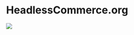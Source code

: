 # HeadlessCommerce.org


[![](https://github.io/chec/headlesscommerce.org/src/images/HeadlessCommerceHomeScreen.png)](https://headlesscommerce.org/)
